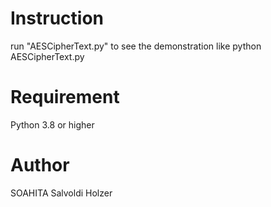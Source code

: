 # Instruction
run "AESCipherText.py" to see the demonstration like python AESCipherText.py 

# Requirement
Python 3.8 or higher

# Author 
SOAHITA Salvoldi Holzer